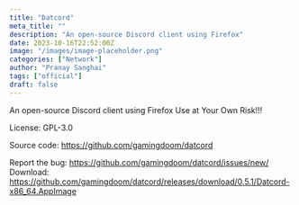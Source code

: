 ```yaml
---
title: "Datcord"
meta_title: ""
description: "An open-source Discord client using Firefox"
date: 2023-10-16T22:52:00Z
image: "/images/image-placeholder.png"
categories: ["Network"]
author: "Pranay Sanghai"
tags: ["official"]
draft: false
---
```


An open-source Discord client using Firefox
Use at Your Own Risk!!!

License: GPL-3.0

Source code: https://github.com/gamingdoom/datcord  

Report the bug: https://github.com/gamingdoom/datcord/issues/new/  
Download: https://github.com/gamingdoom/datcord/releases/download/0.5.1/Datcord-x86_64.AppImage
